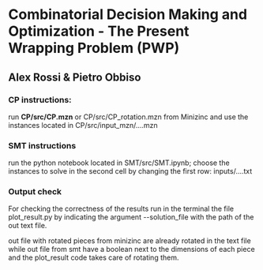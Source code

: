 # Combinatorial Decision Making and Optimization - The Present Wrapping Problem (PWP)
## Alex Rossi & Pietro Obbiso


### CP instructions:

run **CP/src/CP.mzn** or CP/src/CP_rotation.mzn from Minizinc and use the instances located in CP/src/input_mzn/....mzn

### SMT instructions
run the python notebook located in SMT/src/SMT.ipynb; choose the instances to solve in the second cell by changing the first row: inputs/....txt 

### Output check
For checking the correctness of the results run in the terminal the file plot_result.py by indicating the argument --solution_file with the path of the out text file.

out file with rotated pieces from minizinc are already rotated in the text file while out file from smt have a boolean next to the dimensions of each piece and the plot_result code takes care of rotating them.
